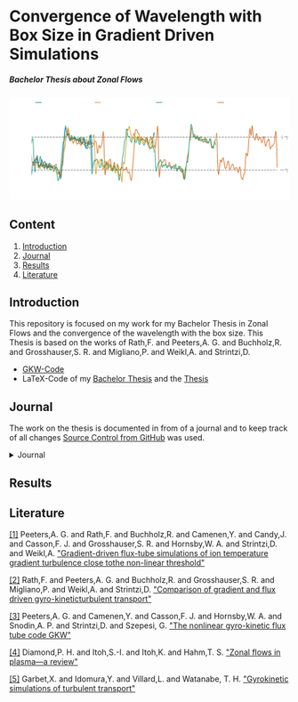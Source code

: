 # Convergence of Wavelength with Box Size in Gradient Driven Simulations

##### Bachelor Thesis about Zonal Flows

![alt text](/pictures/Comparison/Boxsize/S6_rlt6.0_boxsize1-2-3-4x1_Ns16_Nvpar48_Nmu9_wexb_comparison.png)



## Content

1. [Introduction](#introduction)
2. [Journal](#journal)
3. [Results](#results)
4. [Literature](#literature)



## Introduction 
This repository is focused on my work for my Bachelor Thesis in Zonal Flows and the convergence of the wavelength with the box size. This Thesis is based on the works of Rath,F. and Peeters,A. G. and Buchholz,R. and Grosshauser,S. R. and Migliano,P. and Weikl,A. and Strintzi,D.

* [GKW-Code](https://bitbucket.org/gkw/gkw/wiki/Home)
* LaTeX-Code of my [Bachelor Thesis](/bachelorthesis) and the [Thesis](/bachelorthesis/ZonalFlow.pdf) 



## Journal
The work on the thesis is documented in from of a journal and to keep track of all changes [Source Control from GitHub](https://github.com/ManeLippert/Bachelorthesis-ZonalFlows/commits/main) was used.

<details><summary>Journal</summary>
<p>

* <details><summary>2022</summary>
  <p>

  * <details><summary>March</summary>
    <p>

    * <details><summary>24.03.2022 &nbsp; Starting Meeting</summary>
      <p>

      # Starting Meeting

      #### Thursday 24.03.2022 from 14:00 to 14:25 with Florian Rath and Arthur Peeters

      ### Discussion how to begin the work for bachelor thesis:

      * Start with reproduction of result in [[1]](/literature/Peeters%2C%20Rath%2C%20Buchholz%20-%20Gradient-driven%20flux-tube%20simulations%20of%20ion%20temperature%20gradient%20turbulence%20close%20to%20the%20non-linear%20threshold%20(Paper%2C%202016).pdf) with help of [gkw](/gkw/)
      * Because of the long runtime of the code firstly we will look only in one direction in the velocity space
      * After that small steps in all directions for better understanding of the structure and to find a minimal resolution for the best results 
      * Furthermore increase box size and search for convergence of the wavelength in zonal flows
      * There will be interpretation needed to clarify simplification steps in code

      ### Thesis
      * Work in English or German > will do it in English
      * Continues writing is better than everything in the end

      </p>
      </details>

    </p>
    </details>

  * <details><summary>April</summary>
    <p>

    * <details><summary>07.04.2022 &nbsp; Kurs "Schreiben einer MINT-Arbeit"</summary>
      </p>

      # Kurs "Schreiben einer MINT-Arbeit"

      #### Dienstag 07.04.2022 von 9:00 bis 15:00

      ## Inhalt
      * [Feststellung des Schreibtyps](#feststellung-des-schreibtyps)
      * [Störfaktorem](#störfaktoren)
      * [Phasen des Schreibprozesses](#phasen-des-schreibprozesses)
      * [Fragestellung/Forschungsfrage](#fragestellungforschungsfrage)
      * [Gliederung](#gliederung)
      * [Materialen](#materialen)
      * [Rohtext](#rohtext)
      * [Wissenschaftlicher Schreibstil](#wissenschaftlicher-schreibstil)
      * [Illustrationen](#illustrationen)
      * [Zitieren](#zitieren)
      * [Beleg im Text](#beleg-im-text)
      * [Methoden der Organisation und Planung](#methoden-zur-organisation-und-planung)

      ## Feststellung des Schreibtyps

      ![FragenSchreibtyp1](/pictures/HowToMINT/Schreibtypentest-1.png)
      ![FragenSchreibtyp2](/pictures/HowToMINT/Schreibtypentest-2.png)
      ![FragenSchreibtypAuswertung1](/pictures/HowToMINT/Schreibtypentest-3.png)
      ![FragenSchreibtypAuswertung2](/pictures/HowToMINT/Schreibtypentest-4.png)

      ## Störfaktoren

      * **Zeitdiebe** &rarr; Prokrastination am Handy?
      * **Schreiborte** &rarr; Feststellen wo die besten Schreiborte für einen sind &rarr; Draußen bei schönen Wetter
      * **Schreibzeiten** &rarr; Morgen, Nachmittags oder Abends &rarr; Nachmittags oder Abends

      ## Phasen des Schreibprozesses
      1. Orientierung und Planung
      2. Strukturieren, gliedern, forschen/lesen
      3. Material auswerten, Rohfassung schreiben
      4. Überarbent und Feedback einholen
      5. Schlusskorrektur und Abgabe

      ## Fragestellung/Forschungsfrage

      Grenzt Thema ein und leitet fokussiert durch die Arbeit

      ![Forschungsfrage1](/pictures/HowToMINT/AB1_Forschungsfrage-1.png)
      ![Forschungsfrage2](/pictures/HowToMINT/AB1_Forschungsfrage-2.png)

      ![ForschungsfrageHandout](/pictures/HowToMINT/Handout_Forschungsfrage.png)


      ## Gliederung

      * **Einleitung** &rarr; Hinführung, Problemstellung. Fragestellung (thematisieren), Methodik, Aufbau, Hauptergebnisse
      * **Methoden** &rarr; Zustandekommen der Ergebnisse, Grund für Glaubwürdigkeit (Auch Materialen)
      * **Ergebnisse** &rarr; Ausformulierung und Darstellung
      * **Diskussion** &rarr; Bezug auf Ergebnisse, dann breiter Fokus (Rückbezug zur Problemstellung)

      ## Materialen
      Quellen und Literatur frühzeitig dokumentieren (auch Anmerkungen möglich)

      ## Rohtext
      * Erstefassung eines Textes
      * Noch ungeschliffen
      * Macht as den Gedanken etwas Konkretes
      * Nimmt den Druck alles beim ersten Schreiben perfekt zu machen
      * Liefert Grundlage für weitere Schritte
      * Mehrfache Überarbeitungen machen den Rohtext zu einen abgereiften Text

      ## Wissenschaftlicher Schreibstil

      * Sachlich und Neutral
      * Logische Argumentation und Aufbau (roter Faden) &rarr; Forschungsfrage
      * Überprüfbarkeit und Nachvollziehbarkeit (Zitation)
      * Korrekte Verwendung von Fachbegriffen
      * Einheitlichkeit

      <br />

      ![Schreibstil](/pictures/HowToMINT/AB2_Schreibstil_%C3%9Cbung.png)

      ## Illustrationen
      ![Illu](/pictures/HowToMINT/Handout_Illustrations.png)

      ## Zitieren

      ### Faustregel
      1. Überhaupt zitieren
      2. Einheitlich zitieren
      3. Vorgaben beachten

      <br />

      Es gibt aber nicht den einen Zitierstil. Dieser kann sich von Fach zu Fach ändern.

      ### **WICHTIG**
      * Nachprüfbarkeit und Nachvollziehbarkeit
      * Einwandfreies zitieren &rarr; Ausdruck für wissenschaftliche Sorgfalt
      * Nachweis über über eigenständige Leitung &rarr; Trennung der Aussagen
      * Lesbarkeit &rarr; Mehr wissenschaftliche Form

      ### 1. Wörtliches/Direktes Zitat
      * Wörtliche Übernahme von Textpassagen, Sätzen, Satzteilen und Ausdrücken
      * Beginnt und endet mit Anführungszeichen
      * Längere Zitate werden i.d.R. eingerückt
      * Buchstabliche Genauigkeit 
      * Evtl. kursive Schrift, kleinere Schriftart, Absatz mit Einrückung und einzeiliger Abstand

      ### 2. Paraphrase/Indirektes Zitat
      * Sinngemäße Übernahme fremder Gedanken/Aussagen mit eigenen Worten
      * Ohne Anführungszeichen
      * Umfang muss eindeutig erkennbar sein 
      * Eventuell Zusatz "vgl."

      ### Beleg im Text
      &rarr; Verweis wird in Klammern hinter dem Zitat angefügt, gefolgt von einem Punkt: 

      &nbsp;  &nbsp; &nbsp;.....(Vgl. Eco, 2010, S.204). (**Vor dem Punkt**)

      &rarr; Wenn Autoren explizit erwähnt wurden, folgt die Quelle direkt hinter dem Namen: 

      &nbsp;  &nbsp; &nbsp;.....Eco (2010, S.204)

      &rarr; Verweis mit Fußnote. Jede Fußnote beginnt mit einem Großbuchstaben und endet mit einem Punkt. Zahl der Fußnote folgt hinter dem Punkt

      &nbsp;  &nbsp; &nbsp;.....xyz.³

      ___
      &nbsp;  &nbsp; &nbsp;³Vgl. Eco, 2010, S.204.

      ## Methoden zur Organisation und Planung

      ![Orga1](/pictures/HowToMINT/Methodenhandout_WS%20Orga%20und%20Planen-1.png)
      ![Orga2](/pictures/HowToMINT/Methodenhandout_WS%20Orga%20und%20Planen-2.png)
      ![Orga3](/pictures/HowToMINT/Methodenhandout_WS%20Orga%20und%20Planen-3.png)

      </p>
      </details>

    </p>
    </details>

  * <details><summary>May</summary>
    <p>

    * <details><summary>05.05.2022 &nbsp; Start with Bachelor Work</summary>
      <p>

      # Start with Bachelor Work

      #### Thursday 24.03.2022 from 14:00 to 14:27 with Florian Rath and Arthur Peeters

      ### Discussion on how to run the code:

      #### Login:

      * Login on local machine through ```x2go``` because ```ssh``` is too slow. 
      * When someone uses login through ```ssh``` the command line is shrunk down to a limited amount of executables that results in no ```make``` command. To get full access to the command line one has too ```ssh``` to ```bpptx```

      #### Cluster:

      * ```btrzx1``` is easier to run code 
      * ```btrzx3``` could cause problems with the nodes but is more efficient than ```btrzx1```

      Run code first on ```btrzx1``` with [```bashrc_btrzx1```](/gkw/run_btrzx1/bashrc_btrzx1) (loads all modules for ```GKW```) with jobmanager ```SLURM``` (started with ```sbatch```) and jobscript [```jobscript_btrzx1_simple```](/gkw/run_btrzx1/jobscript_btrzx1_simple).

      #### Sync Files:

      From local to remote machine
      ```
      scp -r Bachelorthesis-ZonalFlows/gkw/ user@btrzx1-1.rz.uni-bayreuth.de:gkw/
      ```
      From remote to local
      ```
      scp -r user@btrzx1-1.rz.uni-bayreuth.de:gkw/ Bachelorthesis-ZonalFlows/gkw/ 
      ```

      on Linux account just use ```git``` protocol

      ### What to do first:

      * Use test cases with adiabatic electrons
      * Work with spectral and non-spectral (cheaper, but steps in heat production not reproducible) and compare the time duration
      * In [paper](/literature/Peeters%2C%20Rath%2C%20Buchholz%20-%20Comparison%20of%20gradient%20and%20flux%20driven%20gyro-%0Akinetic%20turbulent%20transport%20(Paper%2C%202016).pdf) they used spectral 
      * Compare spectral outcome with [paper](/literature/Peeters%2C%20Rath%2C%20Buchholz%20-%20Comparison%20of%20gradient%20and%20flux%20driven%20gyro-%0Akinetic%20turbulent%20transport%20(Paper%2C%202016).pdf)
      * Verify the decrease of turbulence and heat flux on work point (condition of this bachelor thesis)

      </p>
      </details>

    * <details><summary>10.05.2022 &nbsp; First Day in the Office in Bayreuth</summary>
      <p>

      # First Day in the Office in Bayreuth

      #### Thusday 10.05.2022 from 10:00 to 17:30

      ### First Run with gkw
      For the first run I used the [input.dat.minimum](https://github.com/ManeLippert/Bachelorthesis-ZonalFlows/blob/main/gkw/doc/input.dat.minimum) that gaves me the examination files in the ```~/gkw/run``` directory. For futher examination I will use ```python``` on my local machine.

      ### Discussion with Florian Rath

      * Run ```gkw``` with configuration (S6) from [[1]](/literature/Peeters%2C%20Rath%2C%20Buchholz%20-%20Gradient-driven%20flux-tube%20simulations%20of%20ion%20temperature%20gradient%20turbulence%20close%20to%20the%20non-linear%20threshold%20(Paper%2C%202016).pdf) page 2

      Use [```cyclone```](https://github.com/ManeLippert/Bachelorthesis-ZonalFlows/blob/main/gkw/doc/input/cyclone) as basis ```input.dat``` and change parameter according (S6)

      * Save data as ```hdf5``` (8 times more compact than ```ASCII```). ```python``` can read files easily 

      * As diagnostic run ```xy_phi``` to get data from [[1]](/literature/Peeters%2C%20Rath%2C%20Buchholz%20-%20Gradient-driven%20flux-tube%20simulations%20of%20ion%20temperature%20gradient%20turbulence%20close%20to%20the%20non-linear%20threshold%20(Paper%2C%202016).pdf) page 8 pictures

      ```
      !------------------------------------------------------------------------------------------------------------------------
      &CONTROL
      zonal_adiabatic = .true.,               !If zonal flows corrections included for adiabiatic electrons       (default = F)

      order_of_the_zf_scheme = 'sixth_order'  !Use a different finite-differences scheme for (default = order_of_the_scheme)

      D      = disp_par = 1.0                 !(Hyper) dissipation coefficient for parallel derivatives.          (default=0.2)
      D_vpar = disp_vp  = 0.2                 !(Hyper) dissipation coefficient for parallel velocity space        (default=0.2)
      D_x    = disp_x   = 0.1                 !(Hyper) dissipation coefficient in perpendicular x direction       (default=0.0)
      D_y    = disp_y   = 0.1                 !(Hyper) dissipation coefficient in perpendicular y direction       (default=0.0)

      io_format = 'hdf5'                      ! Use 'ascii' to output all data as formatted text files      (default = 'mixed')
                                              !     'binary' to output all data as unformatted binary files
                                              !     'mixed' to output some binary and mostly text files
                                              !     'hdf5' to output a single HDF5 file (needs compilation with HDF5 libraries)
                                              !     'hdf5+ascii' to output a single HDF5 file and duplicate 1D and 2D data to
                                              !         formatted text files.
                                              !     'none' to output no data at all.
      /
      !------------------------------------------------------------------------------------------------------------------------
      &GRIDSIZE
      N_m    = NMOD        = 21               !Number of binormal modes - do not interact for linear runs
      N_x    = NX          = 83               !Number of radial wave vectors / points: needs to be an odd number for spectral
      N_s    = N_s_grid    = 16               !Number of grid points along the field line
      N_vpar = n_vpar_grid = 64               !Number of grid points for parallel velocity (must be even)
      N_mu   = N_mu_grid   = 9                !Total number of magnetic moment grid points
      /
      !------------------------------------------------------------------------------------------------------------------------
      &MODE
      mode_box = .true.,                      !Determines if there is a 2D grid of ky,kx. if true use nperiod = 1 (default = F)
                                              !If nperiod = 1 and mode box = .true. the kx modes will be coupled.
      krhomax = 1.4,                          !For mode_box, this is the maximum k_theta rho_i (ky) on the grid.(default = 0.0)
                                              !For nmod>1, modes are equidistantly spaced from 0.0 to to krhomax.
                                              !k_perp is evaluated on the low field side of the outboard midplane.
                                              !rho_i evaluated on the flux surface at the major radius of the magnetic axis.
                                              !Note that other codes may normalise the thermal velocity differently
                                              !which can correspond to  gkw k_theta that are a factor sqrt(2) greater.
      /
      !------------------------------------------------------------------------------------------------------------------------
      &SPECIES
      rlt = 6.0
      /
      !------------------------------------------------------------------------------------------------------------------------
      &GEOM
      GEOM_TYPE = 'circ'                      !Switch for the metric: 's-alpha', 'circ', 'miller', 'fourier' or 'chease'   
                                              !(default = 's-alpha')
      /
      !------------------------------------------------------------------------------------------------------------------------
      &DIAGNOSTIC
      xy_phi = .true.                         ! Electrostatic potential in perpendicular plane at LFS midplane    (default = T)
      /
      !------------------------------------------------------------------------------------------------------------------------
      &LINEAR_TERM_SWITCHES                   
      v_d = idisp = 1                         !Select between dissipation schemes in finite differences 
      /
      ```
      </p>
      </details>

    * <details><summary>11.05.2022 &nbsp; Run for Standard Resolution 6th order (S6)</summary>
      <p>

      # Run for Standard Resolution 6th order (S6)

      #### Wednesday 11.05.2022 9:45 to 13:30

      ### New Input file

      [```input_S6_rtl6.dat```](../data/S6_rlt6.0/Nsgrid16_Nvpargrid64_Nmugrid9/input.dat)

      On ```btrzx1``` the maximal available processors are 32 so that you have to determine additional values. Furthermore ```gkw``` needs time to write files and the maximal runtime should be 15min less than the ```walltime```. On ```btrzx1``` the ```walltime``` is set to 24h (maximum duration). Lastly I set the parameter for the timesteps for writing checkpoint files in ```ndump_ts```.

      #### Conditions:
      * ```N_procs_mu``` < ```N_mu_grid```
      * ```N_procs_vpar``` * ```N_procs_s``` != 32
      * ```max_seconds``` = ```walltime``` - 900


      ```
      !------------------------------------------------------------------------------------------------------------------------
      &CONTROL
      zonal_adiabatic = .true.,               !If zonal flows corrections included for adiabiatic electrons       (default = F)

      order_of_the_zf_scheme = 'sixth_order'  !Use a different finite-differences scheme for (default = order_of_the_scheme)

      D      = disp_par = 1.0                 !(Hyper) dissipation coefficient for parallel derivatives.          (default=0.2)
      D_vpar = disp_vp  = 0.2                 !(Hyper) dissipation coefficient for parallel velocity space        (default=0.2)
      D_x    = disp_x   = 0.1                 !(Hyper) dissipation coefficient in perpendicular x direction       (default=0.0)
      D_y    = disp_y   = 0.1                 !(Hyper) dissipation coefficient in perpendicular y direction       (default=0.0)

      io_format = 'hdf5'                      ! Use 'ascii' to output all data as formatted text files      (default = 'mixed')
                                              !     'binary' to output all data as unformatted binary files
                                              !     'mixed' to output some binary and mostly text files
                                              !     'hdf5' to output a single HDF5 file (needs compilation with HDF5 libraries)
                                              !     'hdf5+ascii' to output a single HDF5 file and duplicate 1D and 2D data to
                                              !         formatted text files.
                                              !     'none' to output no data at all.

      ndump_ts=500                   !Number of large timesteps between writing of checkpoint DMP files    

      max_seconds = 85500            ! 24h = 86400s 15min = 900s -> 85500
      /
      !------------------------------------------------------------------------------------------------------------------------
      &GRIDSIZE
      N_m    = NMOD        = 21               !Number of binormal modes - do not interact for linear runs
      N_x    = NX          = 83               !Number of radial wave vectors / points: needs to be an odd number for spectral
      N_s    = N_s_grid    = 16               !Number of grid points along the field line
      N_vpar = n_vpar_grid = 64               !Number of grid points for parallel velocity (must be even)
      N_mu   = N_mu_grid   = 9                !Total number of magnetic moment grid points

      N_procs_mu   = 3                        !As above, but for mu                                              
      N_procs_vpar = 8                        !As above, but for vpar (>1 only works if vp_trap = 0)             
      N_procs_s    = 4                        !As above, but for s
      /
      !------------------------------------------------------------------------------------------------------------------------
      &MODE
      mode_box = .true.,                      !Determines if there is a 2D grid of ky,kx. if true use nperiod = 1 (default = F)
                                              !If nperiod = 1 and mode box = .true. the kx modes will be coupled.
      krhomax = 1.4,                          !For mode_box, this is the maximum k_theta rho_i (ky) on the grid.(default = 0.0)
                                              !For nmod>1, modes are equidistantly spaced from 0.0 to to krhomax.
                                              !k_perp is evaluated on the low field side of the outboard midplane.
                                              !rho_i evaluated on the flux surface at the major radius of the magnetic axis.
                                              !Note that other codes may normalise the thermal velocity differently
                                              !which can correspond to  gkw k_theta that are a factor sqrt(2) greater.
      /
      !------------------------------------------------------------------------------------------------------------------------
      &SPECIES
      rlt = 6.0
      /
      !------------------------------------------------------------------------------------------------------------------------
      &GEOM
      GEOM_TYPE = 'circ'                      !Switch for the metric: 's-alpha', 'circ', 'miller', 'fourier' or 'chease'   
                                              !(default = 's-alpha')
      /
      !------------------------------------------------------------------------------------------------------------------------
      &DIAGNOSTIC
      xy_phi = .true.                         ! Electrostatic potential in perpendicular plane at LFS midplane    (default = T)
      /
      !------------------------------------------------------------------------------------------------------------------------
      &LINEAR_TERM_SWITCHES                   
      v_d = idisp = 1                         !Select between dissipation schemes in finite differences 
      /
      ```

      In the input file is also more options that are provided by Florian Rath. For example the option that ```gkw``` will automatically write restart files and additional DIAGNOSTICS.

      ### Jobscript

      #### Conditions:
      * ```SBATCH --nodes=N_procs_mu*N_procs_vpar*N_procs_s``` = 96
      * ```SBATCH --ntasks-per-node=32```
      * ```SBATCH --nodes=3``` = 32 * 3 = 96
      * ```SBATCH --time=0-24:00:00```

      [```jobscript_btrzx1_S6```](../gkw/btrzx1/jobscript_btrzx1_S6)

      </p>
      </details>

    * <details><summary>12.05.2022 &nbsp; Discussion about Resolution & Run for (S6) with rtl=6.3</summary>
      <p>

      # Discussion about Resolution

      #### Thursday 24.03.2022 from 14:00 to 14:25 with Florian Rath and Arthur Peeters

      ### Minimum Values

      WIP so we will try to find the best minimum resolution

      * ```N_s_grid``` = 12
      * ```N_vpar_grid``` = 16 or 32
      * ```N_mu_grid``` = 6

      Numeric dissipation gains with smaller scales of resolution that could cause the **lost** of zonal flows

      ### ```Python``` Program

      * Write ```python``` program to evaluate the ```xy_phi``` diagnostics and symbolize 'Scherrrate' and heat flux
      * Learn how to evaluate ```h5``` files

      # Run for (S6) with rtl=6.3

      [```input_S6_rtl6.3.dat```](../data/S6_rtl6.3/input.dat)

      [```jobscript_btrzx1_S6```](../data/S6_rtl6.3/jobscript_btrzx1)

      </p>
      </details>

    * <details><summary>16.05.2022 &nbsp; Writing of useful shell scripts</summary>
      <p>

      # Writing of useful shell scripts

      #### Monday 16.05.2022 13:15 to 23:00

      ## Shell Scripts
      * [```ssh_btrzx1```](../ssh/ssh_btrzx1.sh) turns automatically the vpn connection on and connects to ```btrzx1-1.rz.uni-bayreuth.de```

      * [```ssh_copy```](../ssh/ssh_copy.sh) useful copy script to copy files from remote to local or in the other direction

      </p>
      </details>

    * <details><summary>20.05.2022 &nbsp; Discussion about evaluation of the shearing rate $\omega_{\mathrm{E \times B}}$</summary>
      <p>

      # Discussion about evaluation of the shearing rate

      #### Friday 20.05.2022 12:00 to 12:15 with Florian Rath and Arthur Peeters

      ## Coordinate

      The coordinate ```x``` is in the ```h5```-file marked as ```xphi``` and is the radial coordinate

      ## Derivative

      The derivative is periodic which means that at the start point $f_0$ the other two points for derivative would be $f_{N}$ and $f_1$ and at the end point $f_{N}$ the other two points would be $f_{N-1}$ and $f_0$.\
      \
      That concludes to the formula:\
      \
      Start: $\frac{f_1 - 2 \cdot f_0 + f_N}{h^2}$\
      \
      Middle: $\frac{f_{i+1} - 2 \cdot f_i + f_{i-1}}{h^2}$\
      \
      End: $\frac{f_{0} - 2 \cdot f_N + f_{N-1}}{h^2}$

      ## Additional Diagnostic

      Use fourier spetrum as additional diagnostic to evaluate the shearing rate $\omega_{\mathrm{E \times B}}$ like in Fig 5a in [[1]](https://doi.org/10.1063/1.4961231)

      </p>
      </details>

    </p>
    </details>

  * <details><summary>June</summary>
    <p>

    * <details><summary>08.06.2022 &nbsp; Resolution, Folder Structure & Comparison of Resolution</summary>
      <p>

      # Resolution, Folder Structure and Comparison of Resolution

      #### Wednesday 08.06.2022

      ## Resolution

      Best resolution: 

      ```Nsgrid = 16```, ```Nvpar = 48```, ```Nmugrid = 9```

      Possible Variations: 

      * ```krhomax = 0.70 | nmod = 11```
      * ```krhomax = 1.05 | nmod = 16```
      * ```nx = 63```, ```nx = 43```

      ## New Folder Structure

      Every change in ```input.dat``` gets it own folder and the evaluation notebook write changes in picture name. Furthermore the notebook will write with python the picture folder.

      ## Comparison of Resolution

      * ```Nsgrid = 12/16``` | ```Nvpargrid = 64```, ```Nmugrid = 9``` | ```Nvpargrid = 48```, ```Nmugrid = 9```
      * ```Nvpargrid = 64/48/32/16``` | ```Nsgrid = 16```, ```Nmugrid = 9``` 
      * ```Nmugrid = 6/9``` | ```Nvpargrid = 64```, ```Nsgrid = 16``` | ```Nvpargrid = 48```, ```Nsgrid = 16```

      </p>
      </details>

    * <details><summary>09.06.2022 &nbsp; Meeting to increase Boxsize radially</summary>
      <p>

      # Meeting to increase Boxsize radially

      #### Thursday 09.06.2022 14:00 to 14:30 with Florian Rath and Arthur Peeters

      ## Change Timestep
        Set ```dtim = 0.02``` to ```dtim = 0.025``` and compare outcome with $\delta t$. The graph should decrease vor ```dtim```.
      ```dtim``` is a timestep measured with gkw.

      ## Final Resolution

      ```Nsgrid = 16```, ```Nvpar = 48```, ```Nmugrid = 9```

      ## Increase Boxsize radially

      Change following variables according to increase factor $N$:

      * ```ikx_space_N``` $= 5 * N$
      * ```nx_N``` $= [($ ```nx_1``` $-1 ) * N ] +1$ 

      Boxsize 1x1: `nx_1` = 83, &nbsp; `ikx_space_1` = 5\
      Boxsize 2x1: `nx_2` = 165, `ikx_space_2` = 10\
      Boxsize 3x1: `nx_3` = 247, `ikx_space_3` = 15\
      Boxsize 4x1: `nx_4` = 329, `ikx_space_4` = 20

      </p>
      </details>

    * <details><summary>15.07.2022 - 29.07.2022 &nbsp; Work on Restart Script & Run for increased Boxsize</summary>
      </p>

      # Work on Restart Script

      Lots of work for the rest of the month gone into the development of the restart script [`slurm_monitor.py`](/python/slurm_monitor.py) to 
      tackle the problem of dealing everyday with restarts of the code due to some wall time of the cluster btrzx1.
      For that the script is developed as python3 script that only needs built in python modules to ensure running on every system. 
      The script itself looks in a specific time interval if the job is running, pending or needs to be started und das this routine until a defined
      timestep is reached all by load the output of SLURM Job Manager with `squeue` and analyse the output.
      The Core build could be adopted for diffent jobmanager as well the script is build variable enough to ensure the changing of the inportant values.

      # Run of increased boxsize

      The Rest of the time was waiting for the simulation for Boxsize 4x1 to be complete
      </p>
      </details>

    </p>
    </details>

  * <details><summary>July</summary>
    <p>

    * <details><summary>05.07.2022 &nbsp; Meeting to increase Boxsize binormal </summary>
      <p>

      # Meeting to increase Boxsize binormal

      #### Thursday 05.07.2022 14:00 to 14:30 with Florian Rath and Arthur Peeters

      ## Increase Boxsize binormal

      Change following variables according to increase factor $N$:
      * ```ikx_space_N``` $= 5$
      * ```nx_N``` $= [($ ```nx_1``` $-1 ) * N ] +1$ 
      * ```nmod_N``` $= [($ ```nmod_1```$ -1) * N ] +1$

      Boxsize 1x1: `nx_1` = 83, &nbsp; `nmod_1` = 21\
      Boxsize 2x2: `nx_2` = 165, `nmod_2` = 41\
      Boxsize 3x3: `nx_3` = 247, `nmod_3` = 61\
      Boxsize 4x4: `nx_4` = 329, `nmod_4` = 81

      </p>
      </details>

    * <details><summary>06.07.2022 - 29.07.2022 &nbsp; Problems with hdf5-file & Further work on restart script</summary>
      <p>

      ## Problems with hdf5-file

      hdf5 files have to be closed every time you are done with processing data. Otherwise the file gets curupted and the data gets lost because
      only the programm that opens the hdf5 file can close it. This behaviour results in lots of problems on the server because of the storage limit
      on btrzx1 GKW got stopped and the file remained open.

      ## Further Work on restart script

      Because of that the restart script now features a backup option to safe data between successful runs und can restore it after error.
      As additonal the restart script now can write the job name into the jobscript file, has timestaps for each new status update, 
      writes outputs in `status.txt` and sends mails at the start and the end of on total run.

      </p>
      </details>

    </p>
    </details>

  * <details><summary>August</summary>
    <p>

    * <details><summary>06.08.2022 - 16.08.2022 &nbsp; Evaluate Data</summary>
      <p> 

      ## Evaluate Data
      To make sure every simulations has no turbulence a fourier plot of fourer mode 1 to 5 (in Plots $k_1$ to $k_5$) will in the time domain be made. 
      It has shown that the mode with a value of $\omega_{\mathrm{E \times B}, max} \sim 0.20$ is also the wavelength thats converges 
      with the boxsize. So if the mode $k_3$ is at $\omega_{\mathrm{E \times B}, max} \sim 0.20$ we know when the other modes are nearly zero
      that in the boxsize the 3 times wavelength converges with the boxsize.

      ## Results

      Boxsize 1x1: $k_1$\
      Boxsize 2x1: $k_2$\
      Boxsize 2x2: $k_2$\
      Boxsize 3x1: $k_3$\
      Boxsize 3x3: $k_4$\
      Boxsize 4x1: $k_4$

      Note that the boxsize 3x3 the fourier mode is $k_4$ has the value $0.20$. So this could be inconsitent with the other results for the Xx1
      boxsizes

      </p>
      </details>


    * <details><summary>17.08.2022 &nbsp; Meeting about Boxsize 3x3 & Further Work</summary>
      <p> 

      # Meeting about Boxsize 3x3

      #### Thursday 17.08.2022 14:15 to 14:45 with Florian Rath and Arthur Peeters

      The wavelength is not well defined (in german 'scharf') so because of the results of boxsize 3x3 with the fourier mode $k_4$ the actually result is
      not cruial because the question of the thesis is if the wavelength does converge at all so if $k_4$ or $k_3$ is the stabilizing fourier mode
      is not from intrested. However it would be consistent with the results of Xx1 if 3x3 have had the mode $k_4$. 

      Although the runs are very long the result that the stairscase structure fully developes is remarkable so the underlying process of 
      turbulence that gets stablize through zonal flows holds for even longer runs and hint to a mechanism of toridial plasma.

      The results are very good because boxsize was chosen really well that gets confirmed with the formation of the staircase structure and
      the convergence of the wavelength.

      # Further Work

      To determined the results even more Florian suggests to run more nearby the finite heatflux threshold. To recall all simulations were run with an 
      gradient length $R/L_T$ of $6.0$ because of the run at $6.3$ was not stabilize quick enough as $6.0$. The last simulations sould bei run with an
      gradient length of $6.2$ and a boxsize of 2x2.

      </p>
      </details> 

    * <details><summary>18.08.2022 - 24.08.2022 &nbsp; Result for $R/L_T = 6.2$ & Plots for Thesis </summary>
      <p>

      # Result for $R/L_T = 6.2$

      The simulation for $R/L_T = 6.2$ does stabilize very quick like 1x1, 2x2 and 3x3 so the wavelength does indeed converge with the boxsize. As an 
      view in the future maybe long simulations can even converge even faster if the boxsize in radially and binormal is suitable chosen.

      # Plots for Thesis

      When displaying plots of the wavelength over a time interval it is enough to only display the intresting time intervals e.g. instabil, semi-stabil
      and stabil in addition to that show time intervals where it seems the turbulence is stabilized but the staircase structure is not fully 
      developed.

      </p>
      </details>

    * <details><summary>25.08.2022 - 31.08.2022 &nbsp; Saving data to NAS tp5-peeters </summary>
      <p>

      # Saving data to NAS tp5-peeters

      Cloned repository and copied data to NAS of tp5-peeters. For more informations read [README-DATA](/data/README.md).

      </p>
      </details>

  * <details><summary>September</summary>
    <p>      

    * <details><summary>01.09.2022 &nbsp; Meeting about Publication in Physiccs of Plasma & Layout Bachelor Thesis</summary>
      <p>   

      # Meeting about Publication in Physiccs of Plasma & Layout Bachelor Thesis

      #### Thursday 01.09.2022 14:00 to 14:30 with Florian Rath and Arthur Peeters

      # Layout Bachelor Thesis

      For the bachelor thesis is no other regulation than that of the examination office of the MPI in Bayreuth.

      # Publication in Physiccs of Plasma

      Results of the bachelor thesis should be publicated as brief communication in physics of plasma for that it is cruial to know the
      layout und the rules of the journal.

      </p>
      </details>  

    * <details><summary>02.09.2022 - 30.09.2022 &nbsp; Work on Publication Layout </summary>
      <p>

      # Work on Publication Layout

      Publication should not be longer than $3500$ words and not longer than 4 Pages to ensure that [wordcount.tex](/breifcommunication/wordcount.tex)
      count the words and pages. 

      For Plots only include the necessary plots that are comparison in of the boxsizes in Xx1, XxY, $R/L_T$ and 2x1 between 2x2 and 3x1 between 3x3
      with plots of the turbulence to show simulation is stabil and one example plot with $\omega_{\mathrm{E \times B, max}}$ and
      the corresponding fourier modes.
      No Plots needed for instabil and semi-stabil of wavelength plots in publication only stabil and intresting semi-stabil wavelength plots. 

      </p>
      </details>

    </p>
    </details>

  * <details><summary>October</summary>
    <p>

    * <details><summary>01.10.2022 - 19.10.2022 &nbsp; Work on Publication Plots </summary>
      <p>

      # Work on Publication Plots

      The plots are mostly generated with subplots in matplotlib. To achive a clean look most of work the work gone into programming this plots.
      Especially the plots for the different wavelength took the longest time because it is a overlay off four subplots an idea of myself but not easy 
      to realise. For better visibility the staircase structure of got shifted to achive an overlay of every staircase.

      </p>
      </details>

    * <details><summary>20.10.2022 &nbsp; Meeting about Publication Plots </summary>
      <p>
    
      # Meeting about Publication Plots

      #### Thursday 20.10.2022 14:00 to 14:30 with Arthur Peeters

      # Feedback of Wavelength Plot

      The plot itself is beautiful the only thig that should get added are the linar growth rate $\gamma$ from [[2]](https://doi.org/10.1063/1.4952621).
      The shift of the staircase structure is physically possible because toridial plasma has it symmetry in the rotation so such shift will not 
      affect the nature of the plasma but should certainly be addressed in publication.
      For more space the comparison of gradient length $R/L_T$ will be excluded from publication

      From now on the start of the writing porcess can start. 

      </p>
      </details>
  
    * <details><summary>21.10.2022 - 31.10.2022 &nbsp; Reading Paper [1] & Search References </summary>
      <p>

      # Reading Paper [1] & Search References

      Read paper [[1]](https://doi.org/10.1063/1.4961231) again and extract references from the important section and import them to 
      [references.bib](/briefcommunication/refernces.bib). Briefcommunication will reference paper [[1]](https://doi.org/10.1063/1.4961231) as the basis work.

      </p>
      </details>

    </p>
    </details>

  * <details><summary>November</summary>
    <p>

    * <details><summary>01.11.2022 - 10.11.2022 &nbsp; Reading Paper [...] </summary>
      <p>

      Additional paper found with references
        
      </p>
      </details>
      
    * <details><summary>11.10.2022 &nbsp; Meeting about progess in Publication </summary>
      <p>

      # Meeting about progress in Publication

      #### Friday 11.11.2022 10:15 to 10:45 with Florian Rath

      The shift of wavelength is possible but could get in trouble at the surface of the plasma and at the point the 
      plasma gets connected after one complete round because of the boundary condition. But it will be enough to tell for better 
      visibility the staircase sturcture gets shifted maybe later a explaination would be needed.

      Plan to write publication in the next two weeks.

    * <details><summary>12.11.2022 - 18.11.2022 &nbsp; Restart Script Professonial </summary>
      <p>

      # Restart Script Professonial

      Restart script got overwrite. Now the script creates the jobscript and the status file by itself. Included a parser to give arguments directly
      through the command line and a progressbar with job info that gets updated every 5 seconds. 
      The script can now be run with `nohup` or `screen` ducumentation is included in helpers message.

      </p>
      </details>

    * <details><summary>19.11.2022 - 30.11.2022 &nbsp; Writing Brief Communication and Add Ons in Shell Scripts</summary>
      <p>

      #Writing Brief Communication and Add Ons in Shell Scripts
      ## Writing Brief Communication

      The main focus lay down on making graphics for the brief communication and writing section after section based on Rath2021 und Peeters2016 und Rath2016

      ## Shell Scripts
      
      The copy script got an parser so the use from the command line gets easier and all scripts that needs vpn connection got an updated vpn command for MacOS.

      </p>
      </details>

    </p>
    </details>

  * <details><summary>Dezember</summary>
    <p>

    * <details><summary>06.12.2022 - 29.12.2022 &nbsp; Draft complete Brief Communicationand Issuses with Restart Script</summary>

      # Draft complete for brief communication

      First draft of brif communication was completed (29.12.2022) and After that correction were made on grammar, spelling and graphics. 

      ## Restart Script

      The restart script has multiple prolems:

      * After pending status check the write output to status file stopped
        -> Fix was to only write ones to output file not 12 times in a row like before because the buffer got to fast filled.
      * Parser gets now options for frametype of table, control over sleep time 
      * Change the documentation multiple times 
      * Delete line function rewrite with open to get statusfile correctly closed
      * Send mail function does throw errors again because of whitespaces in subject 
        -> replaced whitspaces with underlines

    </p>
    </details>
    
  </p>
  </details>

* <details><summary>2023</summary>
  <p>

  * <details><summary>January</summary>
    <p>

    * <details><summary>02.01.2023 - 10.01.2023 &nbsp; Corrections Brief Communication and Rerun of box size 4x1</summary>
      <p>

      # Corrections Brief Communication and Rerun of box size 4x1

      ## Correction of Brief Communication

      Thanks to Dominik Müller, Anna-Maria Pleyer and my Sister Cornelia Lippert for reading my first and providing feedback. The corrected version was send to Prof Arthur Peeters and Florian Rath.

      ## Rerun box size 4x1

      A rerun of boxsize 4x1 was made with the goal to get the repetition of the staircase structures aligned with the boxsize. A rerun was necessary because the data file got currupted and can not be fixed.
      The results yield that even after long time intervals of subdued turbulence that the staircase structures got not better aligned with the box size.

      </p>
      </details>

    </p>
    </details>

    * <details><summary>16.01.2023 &nbsp; Feedback to Draft of Brief Communcation </summary>
      <p>



      </p>
      </details>

  </p>
  </details>

</p>
</details>

## Results

## Literature
[[1]](https://doi.org/10.1063/1.4961231) Peeters,A. G. and  Rath,F. and Buchholz,R. and  Camenen,Y. and Candy,J. and Casson,F. J. and Grosshauser,S. R. and Hornsby,W. A. and Strintzi,D. and Weikl,A. ["Gradient-driven flux-tube simulations of ion temperature gradient turbulence close tothe non-linear threshold"](https://doi.org/10.1063/1.4961231)

[[2]](https://doi.org/10.1063/1.4952621) Rath,F. and Peeters,A. G. and Buchholz,R. and Grosshauser,S. R. and Migliano,P. and Weikl,A. and Strintzi,D. ["Comparison of gradient and flux driven gyro-kineticturbulent transport"](https://doi.org/10.1063/1.4952621)

[[3]](https://doi.org/10.1016/j.cpc.2009.07.001) Peeters,A. G. and Camenen,Y. and Casson,F. J. and Hornsby,W. A. and Snodin,A. P. and Strintzi,D. and Szepesi, G. ["The nonlinear gyro-kinetic flux tube code GKW"](https://doi.org/10.1016/j.cpc.2009.07.001)

[[4]](https://doi.org/10.1088/0741-3335/47/5/r01) Diamond,P. H. and Itoh,S.-I. and Itoh,K. and Hahm,T. S. ["Zonal flows in plasma—a review"](https://doi.org/10.1088/0741-3335/47/5/r01)

[[5]](https://doi.org/10.1088/0029-5515/50/4/043002) Garbet,X. and Idomura,Y. and Villard,L. and Watanabe, T. H. ["Gyrokinetic simulations of turbulent transport"](https://doi.org/10.1088/0029-5515/50/4/043002)
